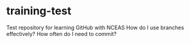 # training-test
Test repository for learning GitHub with NCEAS
How do I use branches effectively? How often do I need to commit? 
